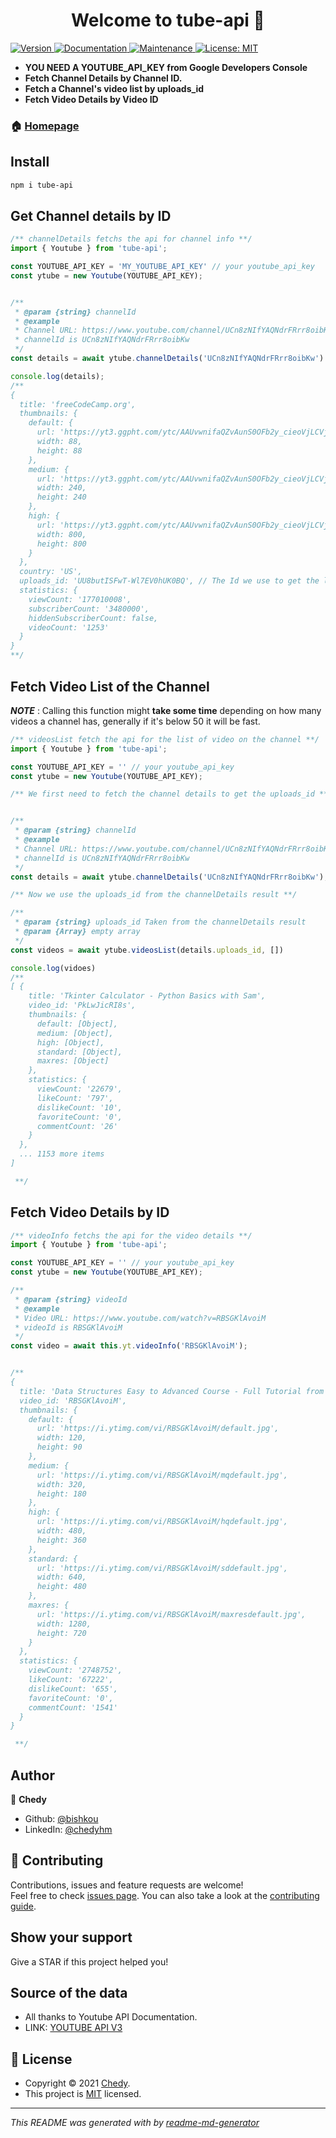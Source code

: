 <h1 align="center">Welcome to tube-api 👋</h1>
<p>
  <a href="https://www.npmjs.com/package/tube-api" target="_blank">
    <img alt="Version" src="https://img.shields.io/npm/v/tube-api.svg">
  </a>
  <a href="https://github.com/bishkou/tube-api#readme" target="_blank">
    <img alt="Documentation" src="https://img.shields.io/badge/documentation-yes-brightgreen.svg" />
  </a>
  <a href="https://github.com/bishkou/tube-api/graphs/commit-activity" target="_blank">
    <img alt="Maintenance" src="https://img.shields.io/badge/Maintained%3F-yes-green.svg" />
  </a>
  <a href="https://github.com/bishkou/tube-api/blob/master/LICENSE" target="_blank">
    <img alt="License: MIT" src="https://img.shields.io/github/license/bishkou/tube-api" />
  </a>
</p>


* **YOU NEED A YOUTUBE_API_KEY from Google Developers Console**
* **Fetch Channel Details by Channel ID.**
* **Fetch a Channel's video list by uploads_id**
* **Fetch Video Details by Video ID**

### 🏠 [Homepage](https://github.com/bishkou/tube-api)

## Install

```sh
npm i tube-api
```

## Get Channel details by ID

```ts
/** channelDetails fetchs the api for channel info **/
import { Youtube } from 'tube-api';

const YOUTUBE_API_KEY = 'MY_YOUTUBE_API_KEY' // your youtube_api_key
const ytube = new Youtube(YOUTUBE_API_KEY);


/**
 * @param {string} channelId 
 * @example
 * Channel URL: https://www.youtube.com/channel/UCn8zNIfYAQNdrFRrr8oibKw
 * channelId is UCn8zNIfYAQNdrFRrr8oibKw 
 */
const details = await ytube.channelDetails('UCn8zNIfYAQNdrFRrr8oibKw')

console.log(details);
/**
{
  title: 'freeCodeCamp.org',
  thumbnails: {
    default: {
      url: 'https://yt3.ggpht.com/ytc/AAUvwnifaQZvAunS0OFb2y_cieoVjLCVjqQW8Exf3BC1gg=s88-c-k-c0x00ffffff-no-rj',
      width: 88,
      height: 88
    },
    medium: {
      url: 'https://yt3.ggpht.com/ytc/AAUvwnifaQZvAunS0OFb2y_cieoVjLCVjqQW8Exf3BC1gg=s240-c-k-c0x00ffffff-no-rj',
      width: 240,
      height: 240
    },
    high: {
      url: 'https://yt3.ggpht.com/ytc/AAUvwnifaQZvAunS0OFb2y_cieoVjLCVjqQW8Exf3BC1gg=s800-c-k-c0x00ffffff-no-rj',
      width: 800,
      height: 800
    }
  },
  country: 'US',
  uploads_id: 'UU8butISFwT-Wl7EV0hUK0BQ', // The Id we use to get the list of videos on this channel
  statistics: {
    viewCount: '177010008',
    subscriberCount: '3480000',
    hiddenSubscriberCount: false,
    videoCount: '1253'
  }
}
**/

```

## Fetch Video List of the Channel
***NOTE*** :
Calling this function might **take some time** depending on how many videos a channel has,
generally if it's below 50 it will be fast.

```ts
/** videosList fetch the api for the list of video on the channel **/
import { Youtube } from 'tube-api';

const YOUTUBE_API_KEY = '' // your youtube_api_key
const ytube = new Youtube(YOUTUBE_API_KEY);

/** We first need to fetch the channel details to get the uploads_id **/


/**
 * @param {string} channelId 
 * @example
 * Channel URL: https://www.youtube.com/channel/UCn8zNIfYAQNdrFRrr8oibKw
 * channelId is UCn8zNIfYAQNdrFRrr8oibKw 
 */
const details = await ytube.channelDetails('UCn8zNIfYAQNdrFRrr8oibKw');

/** Now we use the uploads_id from the channelDetails result **/

/**
 * @param {string} uploads_id Taken from the channelDetails result
 * @param {Array} empty array
 */
const videos = await ytube.videosList(details.uploads_id, [])

console.log(vidoes)
/**
[ {
    title: 'Tkinter Calculator - Python Basics with Sam',
    video_id: 'PkLwJicRI8s',
    thumbnails: {
      default: [Object],
      medium: [Object],
      high: [Object],
      standard: [Object],
      maxres: [Object]
    },
    statistics: {
      viewCount: '22679',
      likeCount: '797',
      dislikeCount: '10',
      favoriteCount: '0',
      commentCount: '26'
    }
  },
  ... 1153 more items
]

 **/

```

## Fetch Video Details by ID

```ts
/** videoInfo fetchs the api for the video details **/
import { Youtube } from 'tube-api';

const YOUTUBE_API_KEY = '' // your youtube_api_key
const ytube = new Youtube(YOUTUBE_API_KEY);

/**
 * @param {string} videoId
 * @example
 * Video URL: https://www.youtube.com/watch?v=RBSGKlAvoiM
 * videoId is RBSGKlAvoiM 
 */
const video = await this.yt.videoInfo('RBSGKlAvoiM');


/**
{
  title: 'Data Structures Easy to Advanced Course - Full Tutorial from a Google Engineer',
  video_id: 'RBSGKlAvoiM',
  thumbnails: {
    default: {
      url: 'https://i.ytimg.com/vi/RBSGKlAvoiM/default.jpg',
      width: 120,
      height: 90
    },
    medium: {
      url: 'https://i.ytimg.com/vi/RBSGKlAvoiM/mqdefault.jpg',
      width: 320,
      height: 180
    },
    high: {
      url: 'https://i.ytimg.com/vi/RBSGKlAvoiM/hqdefault.jpg',
      width: 480,
      height: 360
    },
    standard: {
      url: 'https://i.ytimg.com/vi/RBSGKlAvoiM/sddefault.jpg',
      width: 640,
      height: 480
    },
    maxres: {
      url: 'https://i.ytimg.com/vi/RBSGKlAvoiM/maxresdefault.jpg',
      width: 1280,
      height: 720
    }
  },
  statistics: {
    viewCount: '2748752',
    likeCount: '67222',
    dislikeCount: '655',
    favoriteCount: '0',
    commentCount: '1541'
  }
}

 **/

```


## Author

👤 **Chedy**

* Github: [@bishkou](https://github.com/bishkou)
* LinkedIn: [@chedyhm](https://linkedin.com/in/chedyhm)

## 🤝 Contributing

Contributions, issues and feature requests are welcome!<br />Feel free to check [issues page](https://github.com/bishkou/password-checker/issues). You can also take a look at the [contributing guide](https://github.com/bishkou/password-checker/blob/master/CONTRIBUTING.md).

## Show your support

Give a STAR if this project helped you!

## Source of the data

* All thanks to Youtube API Documentation.
* LINK: [YOUTUBE API V3](https://developers.google.com/youtube/v3)


## 📝 License

* Copyright © 2021 [Chedy](https://github.com/bishkou).
* This project is [MIT](https://github.com/bishkou/tube_api/blob/master/LICENSE) licensed.

***
_This README was generated with by [readme-md-generator](https://github.com/kefranabg/readme-md-generator)_

